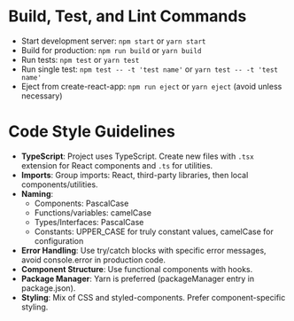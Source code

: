 # Build, Test, and Lint Commands

- Start development server: `npm start` or `yarn start`
- Build for production: `npm run build` or `yarn build`
- Run tests: `npm test` or `yarn test`
- Run single test: `npm test -- -t 'test name'` or `yarn test -- -t 'test name'`
- Eject from create-react-app: `npm run eject` or `yarn eject` (avoid unless necessary)

# Code Style Guidelines

- **TypeScript**: Project uses TypeScript. Create new files with `.tsx` extension for React components and `.ts` for utilities.
- **Imports**: Group imports: React, third-party libraries, then local components/utilities.
- **Naming**:
  - Components: PascalCase
  - Functions/variables: camelCase
  - Types/Interfaces: PascalCase
  - Constants: UPPER_CASE for truly constant values, camelCase for configuration
- **Error Handling**: Use try/catch blocks with specific error messages, avoid console.error in production code.
- **Component Structure**: Use functional components with hooks.
- **Package Manager**: Yarn is preferred (packageManager entry in package.json).
- **Styling**: Mix of CSS and styled-components. Prefer component-specific styling.